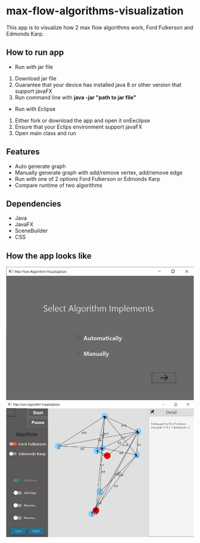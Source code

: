# max-flow-algorithms-visualization
This app is to visualize how 2 max flow algorithms work, Ford Fulkerson and Edmonds Karp.

## How to run app
- Run with jar file
 1. Download jar file
 2. Guarantee that your device has installed java 8 or other version that support javaFX
 3. Run command line with **java -jar "path to jar file"**
- Run with Eclipse
 1. Either fork or download the app and open it onEeclipse
 2. Ensure that your Eclips environment support javaFX
 3. Open main class and run

## Features
- Auto generate graph
- Manually generate graph with add/remove vertex, add/remove edge
- Run with one of 2 options Ford Fulkerson or Edmonds Karp
- Compare runtime of two algorithms

## Dependencies
- Java
- JavaFX
- SceneBuilder
- CSS

## How the app looks like
![alt text](https://github.com/tridogithub/max-flow-algorithms-visualization/blob/main/1.jpg)
![alt text](https://github.com/tridogithub/max-flow-algorithms-visualization/blob/main/2.jpg)
